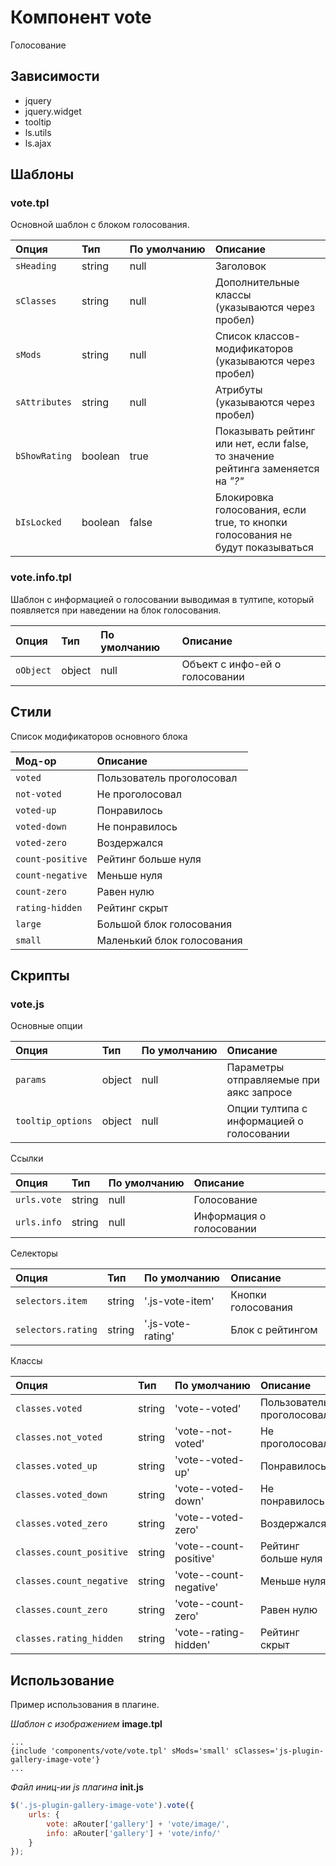 # Компонент vote

Голосование


## Зависимости

* jquery
* jquery.widget
* tooltip
* ls.utils
* ls.ajax


## Шаблоны

### vote.tpl
Основной шаблон с блоком голосования.

| Опция         | Тип         | По&nbsp;умолчанию  | Описание |
| :------------ | :---------- | :----------------- | :------- |
| `sHeading`    | string      | null               | Заголовок |
| `sClasses`    | string      | null               | Дополнительные классы (указываются через пробел) |
| `sMods`       | string      | null               | Список классов-модификаторов (указываются через пробел) |
| `sAttributes` | string      | null               | Атрибуты (указываются через пробел) |
| `bShowRating` | boolean     | true               | Показывать рейтинг или нет, если false, то значение рейтинга заменяется на _"?"_ |
| `bIsLocked`   | boolean     | false              | Блокировка голосования, если true, то кнопки голосования не будут показываться |

### vote.info.tpl
Шаблон с информацией о голосовании выводимая в тултипе, который появляется при наведении на блок голосования.

| Опция         | Тип         | По умолчанию | Описание                   |
| :------------ | :---------- | :----------- | :------------------------- |
| `oObject`     | object      | null         | Объект с инфо-ей о голосовании |



## Стили

Список модификаторов основного блока

| Мод-ор              | Описание |
| :---------------- | :------- |
| `voted`           | Пользователь проголосовал |
| `not-voted`       | Не проголосовал |
| `voted-up`        | Понравилось |
| `voted-down`      | Не понравилось |
| `voted-zero`      | Воздержался |
| `count-positive`  | Рейтинг больше нуля |
| `count-negative`  | Меньше нуля |
| `count-zero`      | Равен нулю |
| `rating-hidden`   | Рейтинг скрыт |
| `large`           | Большой блок голосования |
| `small`           | Маленький блок голосования |



## Скрипты

### vote.js

Основные опции

| Опция              | Тип         | По&nbsp;умолчанию | Описание                   |
| :----------------- | :---------- | :---------------- | :------------------------- |
| `params`           | object      | null              | Параметры отправляемые при аякс запросе |
| `tooltip_options`  | object      | null              | Опции тултипа с информацией о голосовании |

Ссылки

| Опция         | Тип         | По&nbsp;умолчанию | Описание |
| :------------ | :---------- | :----------- | :------------ |
| `urls.vote`   | string      | null         | Голосование |
| `urls.info`   | string      | null         | Информация о голосовании |

Селекторы

| Опция                | Тип         | По&nbsp;умолчанию | Описание |
| :------------------- | :---------- | :---------------- | :------- |
| `selectors.item`     | string      | '.js-vote-item'   | Кнопки голосования |
| `selectors.rating`   | string      | '.js-vote-rating' | Блок с рейтингом |

Классы

| Опция                    | Тип         | По&nbsp;умолчанию      | Описание                   |
| :----------------------- | :---------- | :--------------------- | :------------------------- |
| `classes.voted`          | string      | 'vote--voted'          | Пользователь проголосовал  |
| `classes.not_voted`      | string      | 'vote--not-voted'      | Не проголосовал |
| `classes.voted_up`       | string      | 'vote--voted-up'       | Понравилось |
| `classes.voted_down`     | string      | 'vote--voted-down'     | Не понравилось |
| `classes.voted_zero`     | string      | 'vote--voted-zero'     | Воздержался |
| `classes.count_positive` | string      | 'vote--count-positive' | Рейтинг больше нуля |
| `classes.count_negative` | string      | 'vote--count-negative' | Меньше нуля |
| `classes.count_zero`     | string      | 'vote--count-zero'     | Равен нулю |
| `classes.rating_hidden`  | string      | 'vote--rating-hidden'  | Рейтинг скрыт |


## Использование

Пример использования в плагине.

_Шаблон с изображением_ **image.tpl**
```smarty
...
{include 'components/vote/vote.tpl' sMods='small' sClasses='js-plugin-gallery-image-vote'}
...
```

_Файл иниц-ии js плагина_ **init.js**
```js
$('.js-plugin-gallery-image-vote').vote({
    urls: {
        vote: aRouter['gallery'] + 'vote/image/',
        info: aRouter['gallery'] + 'vote/info/'
    }
});
```
